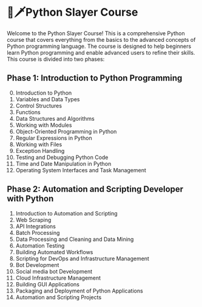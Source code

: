 # 🐍🗡️Python Slayer Course

Welcome to the Python Slayer Course! 
This is a comprehensive Python course that covers everything from the basics to the advanced concepts of Python programming language. The course is designed to help beginners learn Python programming and enable advanced users to refine their skills. This course is divided into two phases:


## Phase 1: Introduction to Python Programming
0. Introduction to Python
1. Variables and Data Types
2. Control Structures
3. Functions
4. Data Structures and Algorithms
5. Working with Modules
6. Object-Oriented Programming in Python
7. Regular Expressions in Python
8. Working with Files
9. Exception Handling
10. Testing and Debugging Python Code
12. Time and Date Manipulation in Python
13. Operating System Interfaces and Task Management

## Phase 2: Automation and Scripting Developer with Python

1. Introduction to Automation and Scripting
2. Web Scraping
3. API Integrations
4. Batch Processing
5. Data Processing and Cleaning and Data Mining
6. Automation Testing 
7. Building Automated Workflows
8. Scripting for DevOps and Infrastructure Management
9. Bot Development
10. Social media bot Development
11. Cloud Infrastructure Management
12. Building GUI Applications 
13. Packaging and Deployment of Python Applications
14. Automation and Scripting Projects


